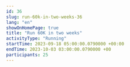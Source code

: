 ```yaml
---
id: 36
slug: run-60k-in-two-weeks-36
lang: "en"
showOnHomePage: true
title: "Run 60K in two weeks"
activityType: "Running"
startTime: 2023-09-18 05:00:00.0790000 +00:00
endTime: 2023-10-03 03:00:00.0790000 +00
participants: 25
---
```

